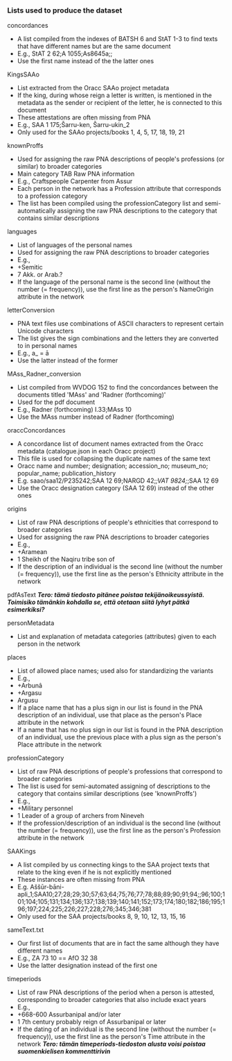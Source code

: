 ### Lists used to produce the dataset

concordances
* A list compiled from the indexes of BATSH 6 and StAT 1-3 to find texts that have different names but are the same document
* E.g., StAT 2 62;A 1055;As8645a;;
* Use the first name instead of the the latter ones

KingsSAAo
* List extracted from the Oracc SAAo project metadata
* If the king, during whose reign a letter is written, is mentioned in the metadata as the sender or recipient of the letter, he is connected to this document
* These attestations are often missing from PNA
* E.g., SAA 1 175;Šarru-ken, Šarru-ukin_2
* Only used for the SAAo projects/books 1, 4, 5, 17, 18, 19, 21

knownProffs
* Used for assigning the raw PNA descriptions of people's professions (or similar) to broader categories
* Main category TAB Raw PNA information
* E.g., Craftspeople	Carpenter from Assur
* Each person in the network has a Profession attribute that corresponds to a profession category
* The list has been compiled using the professionCategory list and semi-automatically assigning the raw PNA descriptions to the category that contains similar descriptions

languages
* List of languages of the personal names
* Used for assigning the raw PNA descriptions to broader categories
* E.g.,
* +Semitic
* 7 Akk. or Arab.?
* If the language of the personal name is the second line (without the number (= frequency)), use the first line as the person's NameOrigin attribute in the network

letterConversion
* PNA text files use combinations of ASCII characters to represent certain Unicode characters
* The list gives the sign combinations and the letters they are converted to in personal names
* E.g., a_ = ā
* Use the latter instead of the former

MAss_Radner_conversion
* List compiled from WVDOG 152 to find the concordances between the documents titled 'MAss' and 'Radner (forthcoming)' 
* Used for the pdf document
* E.g., Radner (forthcoming) I.33;MAss 10
* Use the MAss number instead of Radner (forthcoming)

oraccConcordances
* A concordance list of document names extracted from the Oracc metadata (catalogue.json in each Oracc project)
* This file is used for collapsing the duplicate names of the same text
* Oracc name and number; designation; accession_no; museum_no; popular_name; publication_history
* E.g. saao/saa12/P235242;SAA 12 69;NARGD 42;_;VAT 9824;_;SAA 12 69
* Use the Oracc designation category (SAA 12 69) instead of the other ones

origins
* List of raw PNA descriptions of people's ethnicities that correspond to broader categories
* Used for assigning the raw PNA descriptions to broader categories
* E.g.,
* +Aramean
* 1 Sheikh of the Naqiru tribe son of
* If the description of an individual is the second line (without the number (= frequency)), use the first line as the person's Ethnicity attribute in the network

pdfAsText
***Tero: tämä tiedosto pitänee poistaa tekijänoikeussyistä. Toimisiko tämänkin kohdalla se, että otetaan siitä lyhyt pätkä esimerkiksi?***

personMetadata
* List and explanation of metadata categories (attributes) given to each person in the network

places
* List of allowed place names; used also for standardizing the variants
* E.g.,
* +Arbunâ
* +Argasu
* Argusu
* If a place name that has a plus sign in our list is found in the PNA description of an individual, use that place as the person's Place attribute in the network
* If a name that has no plus sign in our list is found in the PNA description of an individual, use the previous place with a plus sign as the person's Place attribute in the network

professionCategory
* List of raw PNA descriptions of people's professions that correspond to broader categories
* The list is used for semi-automated assigning of descriptions to the category that contains similar descriptions (see 'knownProffs')
* E.g.,
* +Military personnel
* 1 Leader of a group of archers from Nineveh
* If the profession/description of an individual is the second line (without the number (= frequency)), use the first line as the person's Profession attribute in the network

SAAKings
* A list compiled by us connecting kings to the SAA project texts that relate to the king even if he is not explicitly mentioned
* These instances are often missing from PNA
* E.g. Aššūr-bāni-apli_1;SAA10;27;28;29;30;57;63;64;75;76;77;78;88;89;90;91;94;;96;100;101;104;105;131;134;136;137;138;139;140;141;152;173;174;180;182;186;195;196;197;224;225;226;227;228;276;345;346;381
* Only used for the SAA projects/books 8, 9, 10, 12, 13, 15, 16

sameText.txt
* Our first list of documents that are in fact the same although they have different names
* E.g., ZA 73 10 == AfO 32 38
* Use the latter designation instead of the first one

timeperiods
* List of raw PNA descriptions of the period when a person is attested, corresponding to broader categories that also include exact years
* E.g.,
* +668-600 Assurbanipal and/or later
* 1 7th century probably reign of Assurbanipal or later
* If the dating of an individual is the second line (without the number (= frequency)), use the first line as the person's Time attribute in the network
***Tero: tämän timeperiods-tiedoston alusta voisi poistaa suomenkielisen kommenttirivin***
